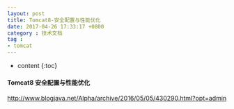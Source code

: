 ```yaml
---
layout: post
title: Tomcat8-安全配置与性能优化
date: 2017-04-26 17:33:17 +0800
category : 技术文档
tag :
- tomcat
---
```

* content
{:toc}


#### Tomcat8 安全配置与性能优化

http://www.blogjava.net/Alpha/archive/2016/05/05/430290.html?opt=admin